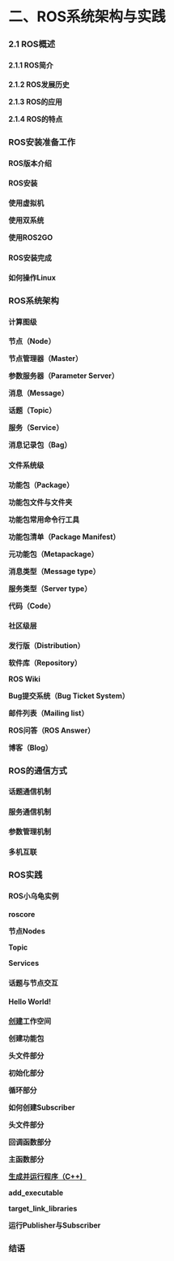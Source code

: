 # 二、ROS系统架构与实践

### 2.1 ROS概述

#### 2.1.1 ROS简介

**2.1.2 ROS发展历史**

**2.1.3 ROS的应用**

**2.1.4 ROS的特点**

### ROS安装准备工作

#### ROS版本介绍

#### ROS安装

**使用虚拟机**

**使用双系统**

**使用ROS2GO**

#### ROS安装完成

#### 如何操作Linux

### ROS系统架构

#### 计算图级

**节点（Node）**

**节点管理器（Master）**

**参数服务器（Parameter Server）**

**消息（Message）**

**话题（Topic）**

**服务（Service）**

**消息记录包（Bag）**

#### 文件系统级



**功能包（Package）**

**功能包文件与文件夹**

**功能包常用命令行工具**

**功能包清单（Package Manifest）**

**元功能包（Metapackage）**

**消息类型（Message type）**

**服务类型（Server type）**

**代码（Code）**

#### 社区级层

**发行版（Distribution）**

**软件库（Repository）**

**ROS Wiki**

**Bug提交系统（Bug Ticket System）**

**邮件列表（Mailing list）**

**ROS问答（ROS Answer）**

**博客（Blog）**

### ROS的通信方式

#### 话题通信机制

#### 服务通信机制

#### 参数管理机制

#### 多机互联

### ROS实践

#### ROS小乌龟实例

**roscore**

**节点Nodes**

**Topic**

**Services**

#### 话题与节点交互

#### Hello World!

[**创建**](https://www.aiimooc.com/mall/show-htm-itemid-399-chapterNo-1-segmentNo-1.html)**工作空间**

**创建功能包**

**头文件部分**

**初始化部分**

**循环部分**

**如何创建Subscriber**

**头文件部分**

**回调函数部分**

**主函数部分**

[**生成并运行程序（C++)** ](https://www.aiimooc.com/mall/show-htm-itemid-399-chapterNo-1-segmentNo-3.html)

**add\_executable**

**target\_link\_libraries**

**运行Publisher与Subscriber**

### 结语

